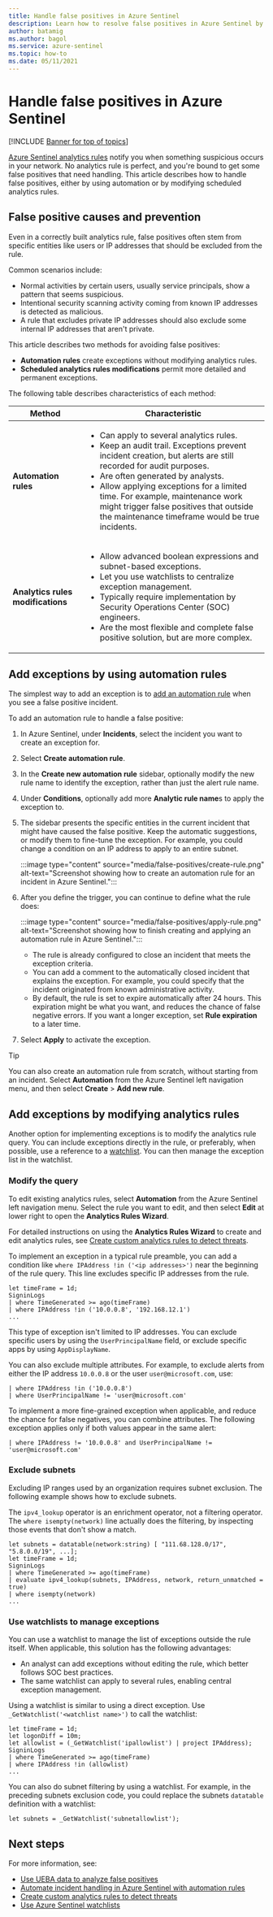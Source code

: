```yaml
---
title: Handle false positives in Azure Sentinel
description: Learn how to resolve false positives in Azure Sentinel by creating automation rules or modifying analytics rules to specify exceptions.
author: batamig
ms.author: bagol
ms.service: azure-sentinel
ms.topic: how-to
ms.date: 05/11/2021
---
```


# Handle false positives in Azure Sentinel

[!INCLUDE [Banner for top of topics](./includes/banner.md)]

[Azure Sentinel analytics rules](detect-threats-built-in.md) notify you when something suspicious occurs in your network. No analytics rule is perfect, and you're bound to get some false positives that need handling. This article describes how to handle false positives, either by using automation or by modifying scheduled analytics rules.

## False positive causes and prevention

Even in a correctly built analytics rule, false positives often stem from specific entities like users or IP addresses that should be excluded from the rule.

Common scenarios include:

- Normal activities by certain users, usually service principals, show a pattern that seems suspicious.
- Intentional security scanning activity coming from known IP addresses is detected as malicious.
- A rule that excludes private IP addresses should also exclude some internal IP addresses that aren't private.

This article describes two methods for avoiding false positives:

- **Automation rules** create exceptions without modifying analytics rules.
- **Scheduled analytics rules modifications** permit more detailed and permanent exceptions.

The following table describes characteristics of each method:


|Method|Characteristic|
|-|-|
|**Automation rules**|<ul><li>Can apply to several analytics rules.</li><li>Keep an audit trail. Exceptions prevent incident creation, but alerts are still recorded for audit purposes.</li><li>Are often generated by analysts.</li><li>Allow applying exceptions for a limited time. For example, maintenance work might trigger false positives that outside the maintenance timeframe would be true incidents.</li></ul>|
|**Analytics rules modifications**|<ul><li>Allow advanced boolean expressions and subnet-based exceptions.</li><li>Let you use watchlists to centralize exception management.</li><li>Typically require implementation by Security Operations Center (SOC) engineers.</li><li>Are the most flexible and complete false positive solution, but are more complex.</li></ul>|

## Add exceptions by using automation rules

The simplest way to add an exception is to [add an automation rule](automate-incident-handling-with-automation-rules.md#creating-and-managing-automation-rules) when you see a false positive incident.

To add an automation rule to handle a false positive:

1. In Azure Sentinel, under **Incidents**, select the incident you want to create an exception for.
1. Select **Create automation rule**.
1. In the **Create new automation rule** sidebar, optionally modify the new rule name to identify the exception, rather than just the alert rule name.
1. Under **Conditions**, optionally add more **Analytic rule name**s to apply the exception to.
1. The sidebar presents the specific entities in the current incident that might have caused the false positive. Keep the automatic suggestions, or modify them to fine-tune the exception. For example, you could change a condition on an IP address to apply to an entire subnet.

   :::image type="content" source="media/false-positives/create-rule.png" alt-text="Screenshot showing how to create an automation rule for an incident in Azure Sentinel.":::

1. After you define the trigger, you can continue to define what the rule does:

   :::image type="content" source="media/false-positives/apply-rule.png" alt-text="Screenshot showing how to finish creating and applying an automation rule in Azure Sentinel.":::

   - The rule is already configured to close an incident that meets the exception criteria.
   - You can add a comment to the automatically closed incident that explains the exception. For example, you could specify that the incident originated from known administrative activity.
   - By default, the rule is set to expire automatically after 24 hours. This expiration might be what you want, and reduces the chance of false negative errors. If you want a longer exception, set **Rule expiration** to a later time.

1. Select **Apply** to activate the exception.

> [!TIP]
> You can also create an automation rule from scratch, without starting from an incident. Select **Automation** from the Azure Sentinel left navigation menu, and then select **Create** > **Add new rule**.

## Add exceptions by modifying analytics rules

Another option for implementing exceptions is to modify the analytics rule query. You can include exceptions directly in the rule, or preferably, when possible, use a reference to a [watchlist](watchlists.md#use-watchlists-in-analytics-rules). You can then manage the exception list in the watchlist.

### Modify the query

To edit existing analytics rules, select **Automation** from the Azure Sentinel left navigation menu. Select the rule you want to edit, and then select **Edit** at lower right to open the **Analytics Rules Wizard**.

For detailed instructions on using the **Analytics Rules Wizard** to create and edit analytics rules, see [Create custom analytics rules to detect threats](detect-threats-custom.md).

To implement an exception in a typical rule preamble, you can add a condition like `where IPAddress !in ('<ip addresses>')` near the beginning of the rule query. This line excludes specific IP addresses from the rule.

```kusto
let timeFrame = 1d;
SigninLogs
| where TimeGenerated >= ago(timeFrame)
| where IPAddress !in ('10.0.0.8', '192.168.12.1')
...
```

This type of exception isn't limited to IP addresses. You can exclude specific users by using the `UserPrincipalName` field, or exclude specific apps by using `AppDisplayName`.

You can also exclude multiple attributes. For example, to exclude alerts from either the IP address `10.0.0.8` or the user `user@microsoft.com`, use:

```kusto
| where IPAddress !in ('10.0.0.8')
| where UserPrincipalName != 'user@microsoft.com'
```

To implement a more fine-grained exception when applicable, and reduce the chance for false negatives, you can combine attributes. The following exception applies only if both values appear in the same alert:

```kusto
| where IPAddress != '10.0.0.8' and UserPrincipalName != 'user@microsoft.com'
```

### Exclude subnets

Excluding IP ranges used by an organization requires subnet exclusion. The following example shows how to exclude subnets.

The `ipv4_lookup` operator is an enrichment operator, not a filtering operator. The `where isempty(network)` line actually does the filtering, by inspecting those events that don't show a match.

```kusto
let subnets = datatable(network:string) [ "111.68.128.0/17", "5.8.0.0/19", ...];
let timeFrame = 1d;
SigninLogs
| where TimeGenerated >= ago(timeFrame)
| evaluate ipv4_lookup(subnets, IPAddress, network, return_unmatched = true)
| where isempty(network)
...
```

### Use watchlists to manage exceptions

You can use a watchlist to manage the list of exceptions outside the rule itself. When applicable, this solution has the following advantages:

- An analyst can add exceptions without editing the rule, which better follows SOC best practices.
- The same watchlist can apply to several rules, enabling central exception management.

Using a watchlist is similar to using a direct exception. Use `_GetWatchlist('<watchlist name>')` to call the watchlist:

```kusto
let timeFrame = 1d;
let logonDiff = 10m;
let allowlist = (_GetWatchlist('ipallowlist') | project IPAddress);
SigninLogs
| where TimeGenerated >= ago(timeFrame)
| where IPAddress !in (allowlist)
...
```

You can also do subnet filtering by using a watchlist. For example, in the preceding subnets exclusion code, you could replace the subnets `datatable` definition with a watchlist:

```kusto
let subnets = _GetWatchlist('subnetallowlist');
```

## Next steps

For more information, see:
- [Use UEBA data to analyze false positives](investigate-with-ueba.md#use-ueba-data-to-analyze-false-positives)
- [Automate incident handling in Azure Sentinel with automation rules](automate-incident-handling-with-automation-rules.md)
- [Create custom analytics rules to detect threats](detect-threats-custom.md)
- [Use Azure Sentinel watchlists](watchlists.md)
